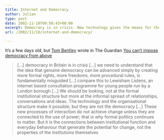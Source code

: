 ```yaml
---
title: Internet and Democracy
author: Julian
type: post
date: 2002-11-10T00:50:43+00:00
excerpt: Democracy is in crisis. New technology gives the means for the authentic voice of the people to be heard, but it will still require changes to institutions.
url: /2002/11/10/internet-and-democracy/

---
```

It&#8217;s a few days old, but [Tom Bentley][1] wrote in The Guardian [You can&#8217;t impose democracy from above][2]
  
<!--more-->

> [&#8230;] democracy in Britain is in crisis [&#8230;] we need to understand that the idea that genuine democracy can be advanced simply by creating more formal rights, more freedoms, more procedural rules, is fundamentally misguided [&#8230;] compare this to Lewisham Listens, an internet based consultation programme for young people run by a London borough [&#8230;] We should be looking, not at the formal institutional structure but more at the informal spread of relationships, conversations and ideas. The technology and the organisational structure make it possible, but they are not the democracy [&#8230;] These new processes of interaction do not achieve change unless they are connected to the use of power; that is why formal politics continues to matter. But it is the connections between institutional function and everyday behaviour that generate the potential for change, not the properties of the institutions themselves

 [1]: mailto:tom@demos.co.uk
 [2]: http://www.observer.co.uk/comment/story/0,6903,824915,00.html